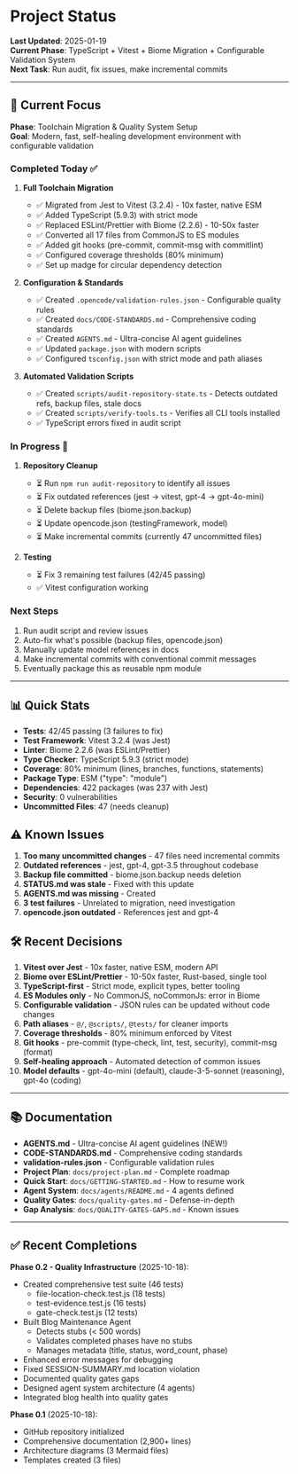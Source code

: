 # Project Status

**Last Updated**: 2025-01-19  
**Current Phase**: TypeScript + Vitest + Biome Migration + Configurable Validation System  
**Next Task**: Run audit, fix issues, make incremental commits

---

## 🎯 Current Focus

**Phase**: Toolchain Migration & Quality System Setup  
**Goal**: Modern, fast, self-healing development environment with configurable validation

### Completed Today ✅

1. **Full Toolchain Migration**
   - ✅ Migrated from Jest to Vitest (3.2.4) - 10x faster, native ESM
   - ✅ Added TypeScript (5.9.3) with strict mode
   - ✅ Replaced ESLint/Prettier with Biome (2.2.6) - 10-50x faster
   - ✅ Converted all 17 files from CommonJS to ES modules
   - ✅ Added git hooks (pre-commit, commit-msg with commitlint)
   - ✅ Configured coverage thresholds (80% minimum)
   - ✅ Set up madge for circular dependency detection

1. **Configuration & Standards**
   - ✅ Created `.opencode/validation-rules.json` - Configurable quality rules
   - ✅ Created `docs/CODE-STANDARDS.md` - Comprehensive coding standards
   - ✅ Created `AGENTS.md` - Ultra-concise AI agent guidelines
   - ✅ Updated `package.json` with modern scripts
   - ✅ Configured `tsconfig.json` with strict mode and path aliases

1. **Automated Validation Scripts**
   - ✅ Created `scripts/audit-repository-state.ts` - Detects outdated refs, backup files, stale docs
   - ✅ Created `scripts/verify-tools.ts` - Verifies all CLI tools installed
   - ✅ TypeScript errors fixed in audit script

### In Progress 🔄

1. **Repository Cleanup**
   - ⏳ Run `npm run audit-repository` to identify all issues
   - ⏳ Fix outdated references (jest → vitest, gpt-4 → gpt-4o-mini)
   - ⏳ Delete backup files (biome.json.backup)
   - ⏳ Update opencode.json (testingFramework, model)
   - ⏳ Make incremental commits (currently 47 uncommitted files)

1. **Testing**
   - ⏳ Fix 3 remaining test failures (42/45 passing)
   - ✅ Vitest configuration working

### Next Steps

1. Run audit script and review issues
2. Auto-fix what's possible (backup files, opencode.json)
3. Manually update model references in docs
4. Make incremental commits with conventional commit messages
5. Eventually package this as reusable npm module

---

## 📊 Quick Stats

- **Tests**: 42/45 passing (3 failures to fix)
- **Test Framework**: Vitest 3.2.4 (was Jest)
- **Linter**: Biome 2.2.6 (was ESLint/Prettier)
- **Type Checker**: TypeScript 5.9.3 (strict mode)
- **Coverage**: 80% minimum (lines, branches, functions, statements)
- **Package Type**: ESM ("type": "module")
- **Dependencies**: 422 packages (was 237 with Jest)
- **Security**: 0 vulnerabilities
- **Uncommitted Files**: 47 (needs cleanup)

## ⚠️ Known Issues

1. **Too many uncommitted changes** - 47 files need incremental commits
2. **Outdated references** - jest, gpt-4, gpt-3.5 throughout codebase
3. **Backup file committed** - biome.json.backup needs deletion
4. **STATUS.md was stale** - Fixed with this update
5. **AGENTS.md was missing** - Created
6. **3 test failures** - Unrelated to migration, need investigation
7. **opencode.json outdated** - References jest and gpt-4

## 🛠️ Recent Decisions

1. **Vitest over Jest** - 10x faster, native ESM, modern API
2. **Biome over ESLint/Prettier** - 10-50x faster, Rust-based, single tool
3. **TypeScript-first** - Strict mode, explicit types, better tooling
4. **ES Modules only** - No CommonJS, noCommonJs: error in Biome
5. **Configurable validation** - JSON rules can be updated without code changes
6. **Path aliases** - `@/`, `@scripts/`, `@tests/` for cleaner imports
7. **Coverage thresholds** - 80% minimum enforced by Vitest
8. **Git hooks** - pre-commit (type-check, lint, test, security), commit-msg (format)
9. **Self-healing approach** - Automated detection of common issues
10. **Model defaults** - gpt-4o-mini (default), claude-3-5-sonnet (reasoning), gpt-4o (coding)

---

## 📚 Documentation

- **AGENTS.md** - Ultra-concise AI agent guidelines (NEW!)
- **CODE-STANDARDS.md** - Comprehensive coding standards
- **validation-rules.json** - Configurable validation rules
- **Project Plan**: `docs/project-plan.md` - Complete roadmap
- **Quick Start**: `docs/GETTING-STARTED.md` - How to resume work
- **Agent System**: `docs/agents/README.md` - 4 agents defined
- **Quality Gates**: `docs/quality-gates.md` - Defense-in-depth
- **Gap Analysis**: `docs/QUALITY-GATES-GAPS.md` - Known issues

---

## ✅ Recent Completions

**Phase 0.2 - Quality Infrastructure** (2025-10-18):

- Created comprehensive test suite (46 tests)
  - file-location-check.test.js (18 tests)
  - test-evidence.test.js (16 tests)
  - gate-check.test.js (12 tests)
- Built Blog Maintenance Agent
  - Detects stubs (< 500 words)
  - Validates completed phases have no stubs
  - Manages metadata (title, status, word_count, phase)
- Enhanced error messages for debugging
- Fixed SESSION-SUMMARY.md location violation
- Documented quality gates gaps
- Designed agent system architecture (4 agents)
- Integrated blog health into quality gates

**Phase 0.1** (2025-10-18):

- GitHub repository initialized
- Comprehensive documentation (2,900+ lines)
- Architecture diagrams (3 Mermaid files)
- Templates created (3 files)

